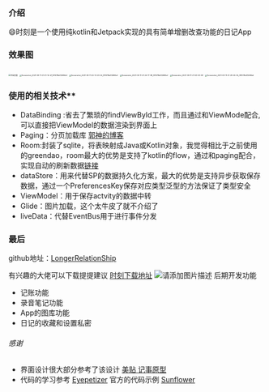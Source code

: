 ### 介绍

:smile:时刻是一个使用纯kotlin和Jetpack实现的具有简单增删改查功能的日记App

### **效果图**

<img src="E:\FileRecv\MobileFile\Screenshot_2021-09-11-21-20-30-07_f91078b412684ef.jpg" alt="开始页面" style="zoom:25%;" />

<img src="E:\FileRecv\MobileFile\Screenshot_2021-09-11-21-21-14-47_f91078b412684ef.jpg" alt="Screenshot_2021-09-11-21-21-14-47_f91078b412684ef" style="zoom:25%;" />

<img src="E:\FileRecv\MobileFile\Screenshot_2021-09-11-22-12-23-24_f91078b412684ef.jpg" alt="Screenshot_2021-09-11-22-12-23-24_f91078b412684ef" style="zoom:25%;" />

<img src="E:\FileRecv\MobileFile\Screenshot_2021-09-11-21-24-17-98_f91078b412684ef.jpg" alt="Screenshot_2021-09-11-21-24-17-98_f91078b412684ef" style="zoom:25%;" />

<img src="E:\FileRecv\MobileFile\Screenshot_2021-09-11-21-53-03-08.jpg" alt="Screenshot_2021-09-11-21-53-03-08" style="zoom:25%;" />

<img src="E:\FileRecv\MobileFile\Screenshot_2021-09-11-21-29-45-34_f91078b412684ef.jpg" alt="Screenshot_2021-09-11-21-29-45-34_f91078b412684ef" style="zoom:25%;" />



### 使用的相关技术**

* DataBinding :省去了繁琐的findViewById工作，而且通过和ViewMode配合,可以直接把ViewModel的数据渲染到界面上
* Paging：分页加载库
  [郭神的博客](https://guolin.blog.csdn.net/article/details/114707250)
* Room:封装了sqlite，将表映射成Java或Kotlin对象，我觉得相比于之前使用的greendao，room最大的优势是支持了kotlin的flow，通过和paging配合，实现自动的刷新数据[链接](https://www.jianshu.com/p/3e358eb9ac43)
* dataStore：用来代替SP的数据持久化方案，最大的优势是支持异步获取保存数据，通过一个PreferencesKey保存对应类型泛型的方法保证了类型安全
* ViewModel：用于保存actvity的数据中转
* Glide：图片加载，这个太牛皮了就不介绍了
* liveData：代替EventBus用于进行事件分发



### 最后

github地址：[LongerRelationShip](https://github.com/jinxedtw/LongerRelationShip)

有兴趣的大佬可以下载提提建议
[时刻下载地址](https://www.pgyer.com/HkJI)
![请添加图片描述](https://img-blog.csdnimg.cn/cb987ddbf92146b8820f57dd4be98179.png)
后期开发功能

* 记账功能
* 录音笔记功能
* App的图库功能
* 日记的收藏和设置私密

###### 感谢

* 界面设计很大部分参考了该设计
  [美贴 记事原型](https://modao.cc/community/mtkb3iar4hsj965b?title=%E7%BE%8E%E8%B4%B4-%E8%AE%B0%E4%BA%8B%E5%8E%9F%E5%9E%8B)
* 代码的学习参考
  [Eyepetizer](https://github.com/VIPyinzhiwei/Eyepetizer)
  官方的代码示例
  [Sunflower](https://github.com/android/sunflower)